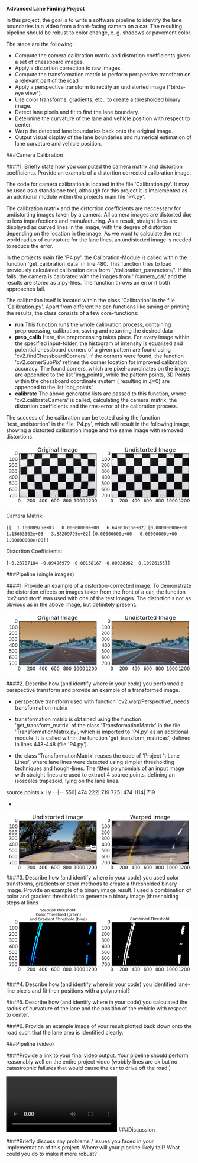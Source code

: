 **Advanced Lane Finding Project**


In this project, the goal is to write a software pipeline to identify the lane boundaries in a video from a front-facing 
camera on a car. The resulting pipeline should be robust to color change, e. g. shadows or pavement color.
 
The steps are the following:

* Compute the camera calibration matrix and distortion coefficients given a set of chessboard images.
* Apply a distortion correction to raw images.
* Compute the transformation matrix to perform perspective transform on a relevant part of the road  
* Apply a perspective transform to rectify an undistorted image ("birds-eye view").
* Use color transforms, gradients, etc., to create a thresholded binary image.
* Detect lane pixels and fit to find the lane boundary.
* Determine the curvature of the lane and vehicle position with respect to center.
* Warp the detected lane boundaries back onto the original image.
* Output visual display of the lane boundaries and numerical estimation of lane curvature and vehicle position.

[//]: # (Image References)

[image1]: ./output_images/test_undistortion.png "Undistorted"
[image2]: ./output_images/test_undistortion2.png "Undistorted Test Image"
[image3]: ./output_images/test_warped.png "Warped Image"
[image4]: ./output_images/test_threshold.png "Binary Image"
[image5]: ./output_images/test_lane_detection.png "Fitted Lane"
[image6]: ./output_images/result.png "Result Image"

[video1]: ./project_video_output.mp4 "Video"

###Camera Calibration

####1. Briefly state how you computed the camera matrix and distortion coefficients. Provide an example of a distortion corrected calibration image.

The code for camera calibration is located in the file 'Calibration.py'. It may be used as a standalone tool, although 
for this project it is implemented as an additional module within the projects main file 'P4.py'.

The calibration matrix and the distortion coefficients are neccessary for undistorting images taken by a camera. All
camera images are distorted due to lens imperfections and manufacturing. As a result, straight lines are
displayed as curved lines in the image, with the degree of distortion depending on the location in the image. As we want
to calculate the real world radius of curvtature for the lane lines, an undistorted image is needed to reduce the error.

In the projects main file 'P4.py', the Calibration-Module is called within the function 'get_calibration_data' in line 480.  This function tries to load previously calculated calibration data from './calibration_parameters/'. If this fails,
the camera is calibrated with the images from './camera_cal/ and the results are stored as .npy-files. The function throws an error if both approaches fail.

The calibration itself is located within the class 'Calibration' in the file 'Calibration.py'. Apart from different
helper-functions like saving or printing the results, the class consists of a few core-functions:

* **run**
    This function runs the whole calibration process, containing preprocessing, calibration, saving and returning the
    desired data
* **prep_calib**
    Here, the preprocessing takes place. For every image within the specified input-folder, the histogram of intensity
    is equalized and potential chessboard corners of a given pattern are found using 'cv2.findChessboardCorners'. If the
    corners were found, the function 'cv2.cornerSubPix' refines the corner location for improved calibration accuracy.
    The found corners, which are pixel-coordinates on the image, are appended to the list 'img_points', while the
    pattern points, 3D Points within the chessboard coordinate system ( resulting in Z=0) are appended to the list
    'obj_points'.
* **calibrate**
    The above generated lists are passed to this function, where 'cv2.calibrateCamera' is called, calculating the
    camera_matrix, the distortion coefficients and the rms-error of the calibration process.
    
The success of the calibration can be tested using the function 'test_undistortion' in the file 'P4.py', which will 
result in the following image, showing a distorted calibration image and the same image with removed distortions. 

![alt text][image1]


Camera Matrix:

``
[[  1.16008925e+03   0.00000000e+00   6.64903615e+02]
``
``
 [0.00000000e+00   1.15663362e+03   3.88209795e+02]
``
``
 [0.00000000e+00   0.00000000e+00   1.00000000e+00]]
``


Distortion Coefficients:

``
[-0.23707184 -0.09496979 -0.00138167 -0.00028962  0.10926155]]
``

###Pipeline (single images)

####1. Provide an example of a distortion-corrected image.
To demonstrate the distortion effects on images taken from the front of a car, the function 'cv2.undistort' was used 
with one of the test images. The distortionis not as obvious as in the above image, but definitely present.


![alt text][image2]

####2. Describe how (and identify where in your code) you performed a perspective transform and provide an example of a transformed image.
- perspective transform used  with function 'cv2.warpPerspective', needs transformation matrix

- transformation matrix is obtained using the function 'get_transform_matrix' of the class 'TransformationMatrix' in the 
file 'TransformationMatrix.py', which is imported to 'P4.py' as an additional module. It is called within the function 
'get_transform_matrices', defined in lines 443-448 (file 'P4.py'). 

- the class 'TransformationMatrix' reuses the code of 'Project 1: Lane Lines', where lane lines were detected 
using simpler thresholding techniques and hough-lines. The fitted polynomials of an input image with straight lines are 
used to extract 4 source points, defining an isosceles trapezoid, lying on the lane lines.

source points
x | y
--|--
556| 474
222| 719 
725| 474 
1114| 719

- 

![alt text][image3]
####3. Describe how (and identify where in your code) you used color transforms, gradients or other methods to create a thresholded binary image.  Provide an example of a binary image result.
I used a combination of color and gradient thresholds to generate a binary image (thresholding steps at lines 
![alt text][image4]



####4. Describe how (and identify where in your code) you identified lane-line pixels and fit their positions with a polynomial?

####5. Describe how (and identify where in your code) you calculated the radius of curvature of the lane and the position of the vehicle with respect to center.

####6. Provide an example image of your result plotted back down onto the road such that the lane area is identified clearly.

###Pipeline (video)

####Provide a link to your final video output. Your pipeline should perform reasonably well on the entire project video (wobbly lines are ok but no catastrophic failures that would cause the car to drive off the road!)

![alt text][video1]
###Discussion

####Briefly discuss any problems / issues you faced in your implementation of this project. Where will your pipeline likely fail? What could you do to make it more robust?